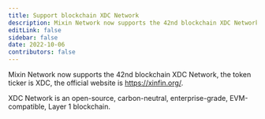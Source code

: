 ```yaml
---
title: Support blockchain XDC Network
description: Mixin Network now supports the 42nd blockchain XDC Network.
editLink: false
sidebar: false
date: 2022-10-06
contributors: false
---
```


Mixin Network now supports the 42nd blockchain XDC Network, the token ticker is XDC, the official website is https://xinfin.org/.

XDC Network is an open-source, carbon-neutral, enterprise-grade, EVM-compatible, Layer 1 blockchain.
